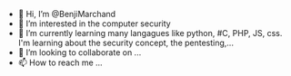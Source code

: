 - 👋 Hi, I’m @BenjiMarchand
- 👀 I’m interested in the computer security
- 🌱 I’m currently learning many langagues like python, #C, PHP, JS, css. I'm learning about the security concept, the pentesting,...
- 💞️ I’m looking to collaborate on ...
- 📫 How to reach me ...

<!---
BenjiMarchand/BenjiMarchand is a ✨ special ✨ repository because its `README.md` (this file) appears on your GitHub profile.
You can click the Preview link to take a look at your changes.
--->
